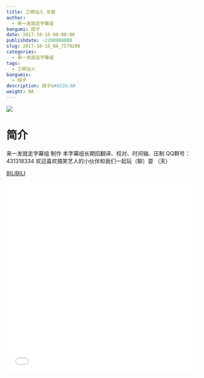 ```yaml
---
title: 三明治人 牙医
author: 
  - 来一发就走字幕组
bangumi: 段子
date: 2017-10-16 00:00:00
publishdate: -2208988800
slug: 2017-10-16_NA_7579208
categories: 
  - 来一发就走字幕组
tags: 
  - 三明治人
bangumis: 
  - 段子
description: 段子&#8226;NA
weight: NA
---
```


![](https://i.imgur.com/kKrIOsD.jpg)

# 简介  
来一发就走字幕组 制作 本字幕组长期招翻译、校对、时间轴、压制   QQ群号：431318334 欢迎喜欢搞笑艺人的小伙伴和我们一起玩（聊）耍 （天）


  [BILIBILI](https://www.bilibili.com/video/av7579208/)


<div class="vcontainer">  <iframe class='video' src="//www.bilibili.com/html/html5player.html?cid=12411553&aid=7579208" width="100%" height="500" frameborder="0" allowfullscreen="allowfullscreen"></iframe></div>
